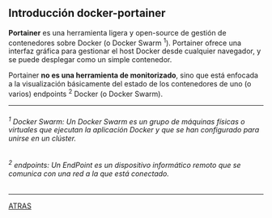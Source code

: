 ## Introducción docker-portainer

**Portainer** es una herramienta ligera y open-source de gestión de contenedores sobre Docker (o Docker Swarm <sup>1</sup>). 
Portainer ofrece una interfaz gráfica para gestionar el host Docker desde cualquier navegador, y se puede desplegar como un simple contenedor.


Portainer **no es una herramienta de monitorizado**, sino que está enfocada a la visualización básicamente del estado de los contenedores 
de uno (o varios) endpoints <sup>2</sup> Docker (o Docker Swarm). 


---

###### <sup>1</sup> Docker Swarm: Un Docker Swarm es un grupo de máquinas físicas o virtuales que ejecutan la aplicación Docker y que se han configurado para unirse en un clúster.

###### <sup>2</sup> endpoints: Un EndPoint es un dispositivo informático remoto que se comunica con una red a la que está conectado. 

---

[ATRAS](https://github.com/estebancr1993/docker-portainer)
